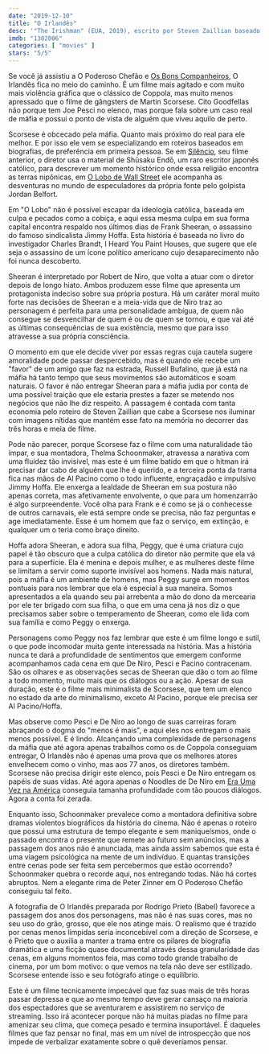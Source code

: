 ```yaml
---
date: "2019-12-10"
title: "O Irlandês"
desc: '"The Irishman" (EUA, 2019), escrito por Steven Zaillian baseado no livro de Charles Brandt, dirigido por Martin Scorsese, com Robert De Niro, Al Pacino, Joe Pesci, Harvey Keitel, Ray Romano e Bobby Cannavale. Produzido pela Netflix.'
imdb: "1302006"
categories: [ "movies" ]
stars: "5/5"
---
```

Se você já assistiu a O Poderoso Chefão e [Os Bons Companheiros](/os-bons-companheiros), O Irlandês fica no meio do caminho. É um filme mais agitado e com muito mais violência gráfica que o clássico de Coppola, mas muito menos apressado que o filme de gângsters de Martin Scorsese. Cito Goodfellas não porque tem Joe Pesci no elenco, mas porque fala sobre um caso real de máfia e possui o ponto de vista de alguém que viveu aquilo de perto.

Scorsese é obcecado pela máfia. Quanto mais próximo do real para ele melhor. E por isso ele vem se especializando em roteiros baseados em biografias, de preferência em primeira pessoa. Se em [Silêncio](/silencio), seu filme anterior, o diretor usa o material de Shūsaku Endō, um raro escritor japonês católico, para descrever um momento histórico onde essa religião encontra as terras nipônicas, em [O Lobo de Wall Street](/o-lobo-de-wall-street) ele acompanha as desventuras no mundo de especuladores da própria fonte pelo golpista Jordan Belfort.

Em "O Lobo" não é possível escapar da ideologia católica, baseada em culpa e pecados como a cobiça, e aqui essa mesma culpa em sua forma capital encontra respaldo nos últimos dias de Frank Sheeran, o assassino do famoso sindicalista Jimmy Hoffa. Esta história é baseada no livro do investigador Charles Brandt, I Heard You Paint Houses, que sugere que ele seja o assassino de um ícone político americano cujo desaparecimento não foi nunca descoberto.

Sheeran é interpretado por Robert de Niro, que volta a atuar com o diretor depois de longo hiato. Ambos produzem esse filme que apresenta um protagonista indeciso sobre sua própria postura. Há um caráter moral muito forte nas decisões de Sheeran e a meia-vida que de Niro traz ao personagem é perfeita para uma personalidade ambígua, de quem não consegue se desvencilhar de quem é ou de quem se tornou, e que vai até as últimas consequências de sua existência, mesmo que para isso atravesse a sua própria consciência.

O momento em que ele decide viver por essas regras cuja cautela sugere amoralidade pode passar despercebido, mas é quando ele recebe um "favor" de um amigo que faz na estrada, Russell Bufalino, que já está na máfia há tanto tempo que seus movimentos são automáticos e soam naturais. O favor é não entregar Sheeran para a máfia judia por conta de uma possível traição que ele estaria prestes a fazer se metendo nos negócios que não lhe diz respeito. A passagem é contada com tanta economia pelo roteiro de Steven Zaillian que cabe a Scorsese nos iluminar com imagens nítidas que mantém esse fato na memória no decorrer das três horas e meia de filme.

Pode não parecer, porque Scorsese faz o filme com uma naturalidade tão ímpar, e sua montadora, Thelma Schoonmaker, atravessa a narativa com uma fluidez tão invisível, mas este é um filme batido em que o hitman irá precisar dar cabo de alguém que lhe é querido, e a terceira ponta da trama fica nas mãos de Al Pacino como o todo influente, engraçadão e impulsivo Jimmy Hoffa. Ele enxerga a lealdade de Sheeran em sua postura não apenas correta, mas afetivamente envolvente, o que para um homenzarrão é algo surpreendente. Você olha para Frank e é como se já o conhecesse de outros carnavais, ele está sempre onde se precisa, não faz perguntas e age imediatamente. Esse é um homem que faz o serviço, em extinção, e qualquer um o teria como braço direito.

Hoffa adora Sheeran, e adora sua filha, Peggy, que é uma criatura cujo papel é tão obscuro que a culpa católica do diretor não permite que ela vá para a superfície. Ela é menina e depois mulher, e as mulheres deste filme se limitam a servir como suporte invisível aos homens. Nada mais natural, pois a máfia é um ambiente de homens, mas Peggy surge em momentos pontuais para nos lembrar que ela é especial à sua maneira. Somos apresentados a ela quando seu pai arrebenta a mão do dono da mercearia por ele ter brigado com sua filha, o que em uma cena já nos diz o que precisamos saber sobre o temperamento de Sheeran, como ele lida com sua família e como Peggy o enxerga.

Personagens como Peggy nos faz lembrar que este é um filme longo e sutil, o que pode incomodar muita gente interessada na história. Mas a história nunca te dará a profundidade de sentimentos que emergem conforme acompanhamos cada cena em que De Niro, Pesci e Pacino contracenam. São os olhares e as observações secas de Sheeran que dão o tom ao filme a todo momento, muito mais que os diálogos ou a ação. Apesar de sua duração, este é o filme mais minimalista de Scorsese, que tem um elenco no estado da arte do minimalismo, exceto Al Pacino, porque ele precisa ser Al Pacino/Hoffa.

Mas observe como Pesci e De Niro ao longo de suas carreiras foram abraçando o dogma do "menos é mais", e aqui eles nos entregam o mais menos possível. E é lindo. Alcançando uma complexidade de personagens da máfia que até agora apenas trabalhos como os de Coppola conseguiam entregar, O Irlandês não é apenas uma prova que os melhores atores envelhecem como o vinho, mas aos 77 anos, os diretores também. Scorsese não precisa dirigir este elenco, pois Pesci e De Niro entregam os papéis de suas vidas. Até agora apenas o Noodles de De Niro em [Era Uma Vez na América](/era-uma-vez-na-america) conseguia tamanha profundidade com tão poucos diálogos. Agora a conta foi zerada.

Enquanto isso, Schoonmaker prevalece como a montadora definitiva sobre dramas violentos biográficos da história do cinema. Não é apenas o roteiro que possui uma estrutura de tempo elegante e sem maniqueísmos, onde o passado encontra o presente que remete ao futuro sem anúncios, mas a passagem dos anos não é anunciada, mas ainda assim sabemos que esta é uma viagem psicológica na mente de um indivíduo. E quantas transições entre cenas pode ser feita sem percebermos que estão ocorrendo? Schoonmaker quebra o recorde aqui, nos entregando todas. Não há cortes abruptos. Nem a elegante rima de Peter Zinner em O Poderoso Chefão conseguiu tal feito.

A fotografia de O Irlandês preparada por Rodrigo Prieto (Babel) favorece a passagem dos anos dos personagens, mas não é nas suas cores, mas no seu uso do grão, grosso, que ele nos atinge mais. O realismo que é trazido por cenas menos límpidas seria inconcebível com a direção de Scorsese, e é Prieto que o auxilia a manter a trama entre os pilares de biografia dramática e uma ficção quase documental através dessa granularidade das cenas, em alguns momentos feia, mas como todo grande trabalho de cinema, por um bom motivo: o que vemos na tela não deve ser estilizado. Scorsese entende isso e seu fotógrafo atinge o equilíbrio.

Este é um filme tecnicamente impecável que faz suas mais de três horas passar depressa e que ao mesmo tempo deve gerar cansaço na maioria dos espectadores que se aventurarem e assistirem no serviço de streaming. Isso irá acontecer porque não há muitas piadas no filme para amenizar seu clima, que começa pesado e termina insuportável. É daqueles filmes que faz pensar no final, mas em um nível de introspecção que nos impede de verbalizar exatamente sobre o quê deveríamos pensar.
